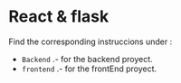 # React & flask

Find the corresponding instruccions under :

- `Backend` .- for the backend proyect.
- `frontend` .- for the frontEnd proyect.
